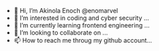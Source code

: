 - 👋 Hi, I’m Akinola Enoch @enomarvel
- 👀 I’m interested in coding and cyber security ...
- 🌱 I’m currently learning frontend engineering ...
- 💞️ I’m looking to collaborate on ...
- 📫 How to reach me throug my github account...

<!---
enomarvel/enomarvel is a ✨ special ✨ repository because its `README.md` (this file) appears on your GitHub profile.
You can click the Preview link to take a look at your changes.
--->

